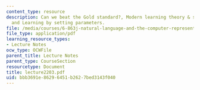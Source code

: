 ```yaml
---
content_type: resource
description: Can we beat the Gold standard?, Modern learning theory & sample size
  and Learning by setting parameters.
file: /media/courses/6-863j-natural-language-and-the-computer-representation-of-knowledge-spring-2003/bbb3691e86296451b2627bed3143f040_lecture2203.pdf
file_type: application/pdf
learning_resource_types:
- Lecture Notes
ocw_type: OCWFile
parent_title: Lecture Notes
parent_type: CourseSection
resourcetype: Document
title: lecture2203.pdf
uid: bbb3691e-8629-6451-b262-7bed3143f040
---
```

